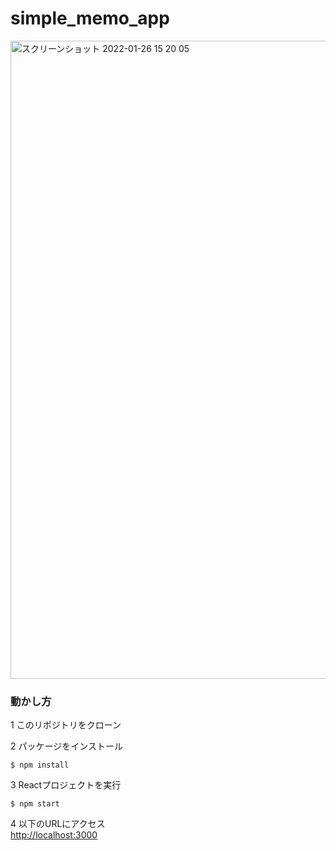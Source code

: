 # simple_memo_app

<img width="1021" alt="スクリーンショット 2022-01-26 15 20 05" src="https://user-images.githubusercontent.com/40426755/151113442-00b90f91-bf5c-4492-8373-fd92fdf4ad19.png">

### 動かし方

1 このリポジトリをクローン

2 パッケージをインストール
```
$ npm install
```
3 Reactプロジェクトを実行
```
$ npm start
```
4 以下のURLにアクセス\
[http://localhost:3000](http://localhost:3000)
